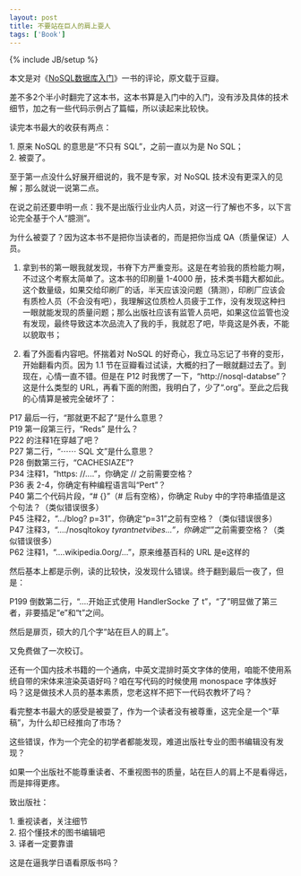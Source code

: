 ```yaml
---
layout: post
title: 不要站在巨人的肩上耍人
tags: ['Book']
---
```

{% include JB/setup %}

本文是对《[NoSQL数据库入门](http://book.douban.com/subject/10736899/)》一书的评论，原文载于豆瓣。

差不多2个半小时翻完了这本书，这本书算是入门中的入门，没有涉及具体的技术细节，加之有一些代码示例占了篇幅，所以读起来比较快。

读完本书最大的收获有两点：

1\. 原来 NoSQL 的意思是“不只有 SQL”，之前一直以为是 No SQL；<br />
2\. 被耍了。

至于第一点没什么好展开细说的，我不是专家，对 NoSQL 技术没有更深入的见解；那么就说一说第二点。

在说之前还要申明一点：我不是出版行业业内人员，对这一行了解也不多，以下言论完全基于个人“臆测”。

为什么被耍了？因为这本书不是把你当读者的，而是把你当成 QA（质量保证）人员。

1. 拿到书的第一眼我就发现，书脊下方严重变形。这是在考验我的质检能力啊，不过这个考察太简单了。这本书的印刷量 1-4000 册，技术类书籍大都如此。这个数量级，如果交给印刷厂的话，半天应该没问题（猜测），印刷厂应该会有质检人员（不会没有吧），我理解这位质检人员疲于工作，没有发现这种扫一眼就能发现的质量问题；那么出版社应该有监管人员吧，如果这位监管也没有发现，最终导致这本次品流入了我的手，我就忍了吧，毕竟这是外表，不能以貌取书；

2. 看了外面看内容吧。怀揣着对 NoSQL 的好奇心，我立马忘记了书脊的变形，开始翻看内页。因为 1.1 节在豆瓣看过试读，大概的扫了一眼就翻过去了。到现在，心情一直不错。但是在 P12 时我愣了一下，“http://nosql-databse”？这是什么类型的 URL，再看下面的附图，我明白了，少了“.org”。至此之后我的心情算是被完全破坏了：

P17 最后一行，“那就更不起了”是什么意思？<br />
P19 第一段第三行，“Reds” 是什么？<br />
P22 的注释1在穿越了吧？<br />
P27 第二行，“⋯⋯ SQL 文”是什么意思？<br />
P28 倒数第三行，“CACHESIAZE”?<br />
P34 注释1，“https: //....”，你确定 // 之前需要空格？<br />
P36 表 2-4，你确定有种编程语言叫“Pert”？<br />
P40 第二个代码片段，“# {}”（# 后有空格），你确定 Ruby 中的字符串插值是这个句法？（类似错误很多）<br />
P45 注释2，“.../blog? p=31”，你确定“p=31”之前有空格？（类似错误很多）<br />
P47 注释3，“..../nosqltokoy _tyrantnetvibes...”，你确定“_”之前需要空格？（类似错误很多）<br />
P62 注释1，“....wikipedia.0org/...”，原来维基百科的 URL 是e这样的

然后基本上都是示例，读的比较快，没发现什么错误。终于翻到最后一夜了，但是：

P199 倒数第二行，“....开始正式使用 HandlerSocke 了 t”，“了”明显做了第三者，非要插足“e”和“t”之间。

然后是扉页，硕大的几个字“站在巨人的肩上”。

又免费做了一次校订。

还有一个国内技术书籍的一个通病，中英文混排时英文字体的使用，咱能不使用系统自带的宋体来渲染英语好吗？咱在写代码的时候使用 monospace 字体族好吗？这是做技术人员的基本素质，您老这样不把下一代码农教坏了吗？

看完整本书最大的感受是被耍了，作为一个读者没有被尊重，这完全是一个“草稿”，为什么却已经推向了市场？

这些错误，作为一个完全的初学者都能发现，难道出版社专业的图书编辑没有发现？

如果一个出版社不能尊重读者、不重视图书的质量，站在巨人的肩上不是看得远，而是摔得更疼。

致出版社：

1\. 重视读者，关注细节<br />
2\. 招个懂技术的图书编辑吧<br />
3\. 译者一定要靠谱

这是在逼我学日语看原版书吗？

